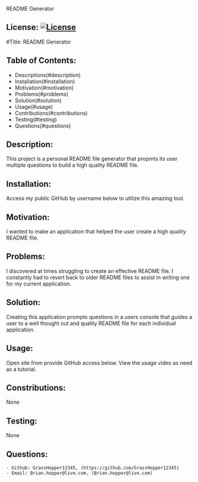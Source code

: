  README Generator
  ## License: [![License](https://img.shields.io/badge/License-Apache_2.0-blue.svg)](https://opensource.org/licenses/Apache-2.0)
  #Title: README Generator

  ## Table of Contents:
  - Descriptions(#description)
  - Installation(#installation)
  - Motivation(#motivation)
  - Problems(#problems)
  - Solution(#solution)
  - Usage(#usage)
  - Contributions(#contributions)
  - Testing(#testing)
  - Questions(#questions)



  ## Description: 
  This project is a personal README file generator that propmts its user multiple questions to build a high quality README file.
  ## Installation: 
  Access my public GitHub by username below to utilize this amazing tool.
  ## Motivation: 
  I wanted to make an application that helped the user create a high quality README file.
  ## Problems: 
  I discovered at times struggling to create an effective README file. I constantly had to revert back to older README files to assist in writing one for my current application.
  ## Solution: 
  Creating this application prompts questions in a users console that guides a user to a well thought out and quality README file for each individual application.
  ## Usage: 
  Open site from provide GitHub access below. View the usage video as need as a tutorial. 
  ## Constributions: 
  None
  ## Testing: 
  None
  ## Questions: 
    - Github: GrassHopper12345, (https://github.com/GrassHopper12345)
    - Email: Brian.hopper@live.com, (Brian.hopper@live.com)
